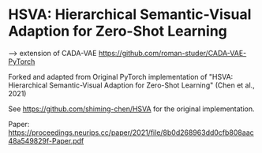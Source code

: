 # HSVA: Hierarchical Semantic-Visual Adaption for Zero-Shot Learning

--> extension of CADA-VAE https://github.com/roman-studer/CADA-VAE-PyTorch

Forked and adapted from Original PyTorch implementation of "HSVA: Hierarchical Semantic-Visual Adaption for Zero-Shot Learning" (Chen et al., 2021) 

See https://github.com/shiming-chen/HSVA for the original implementation.

Paper: https://proceedings.neurips.cc/paper/2021/file/8b0d268963dd0cfb808aac48a549829f-Paper.pdf
